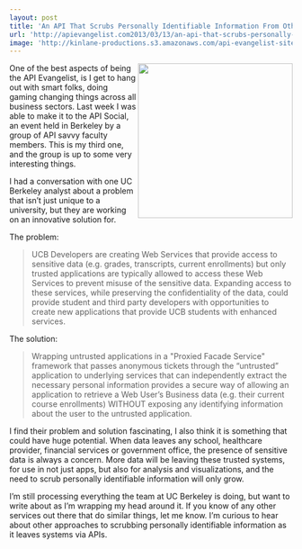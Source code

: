 ```yaml
---
layout: post
title: 'An API That Scrubs Personally Identifiable Information From Other APIs'
url: 'http://apievangelist.com2013/03/13/an-api-that-scrubs-personally-identifiable-information-from-other-apis/'
image: 'http://kinlane-productions.s3.amazonaws.com/api-evangelist-site/blog/personally-identifable-information.png'
---
```



<p>
     <img src="https://s3.amazonaws.com/kinlane-productions/personally-identifable-information.png"  width="275" align="right" />
</p>
<p>
     One of the best aspects of being the API Evangelist, is I get to hang out with smart folks, doing gaming changing things across all business sectors. Last week I was able to make it to the API Social, an event held in Berkeley by a group of API savvy faculty members. This is my third one, and the group is up to some very interesting things.
</p>
<p>
     I had a conversation with one UC Berkeley analyst about a problem that isn’t just unique to a university, but they are working on an innovative solution for.
</p>
<p>
     The problem:
</p>
<blockquote>
     UCB Developers are creating Web Services that provide access to sensitive data (e.g. grades, transcripts, current enrollments) but only trusted applications are typically allowed to access these Web Services to prevent misuse of the sensitive data. Expanding access to these services, while preserving the confidentiality of the data, could provide student and third party developers with opportunities to create new applications that provide UCB students with enhanced services.
</blockquote>
<p>
     The solution:
</p>
<blockquote>
     Wrapping untrusted applications in a "Proxied Facade Service" framework that passes anonymous tickets through the “untrusted” application to underlying services that can independently extract the necessary personal information provides a secure way of allowing an application to retrieve a Web User’s Business data (e.g. their current course enrollments) WITHOUT exposing any identifying information about the user to the untrusted application.
</blockquote>
<p>
     I find their problem and solution fascinating, I also think it is something that could have huge potential. When data leaves any school, healthcare provider, financial services or government office, the presence of sensitive data is always a concern. More data will be leaving these trusted systems, for use in not just apps, but also for analysis and visualizations, and the need to scrub personally identifiable information will only grow.
</p>
<p>
     I’m still processing everything the team at UC Berkeley is doing, but want to write about as I’m wrapping my head around it. If you know of any other services out there that do similar things, let me know. I’m curious to hear about other approaches to scrubbing personally identifiable information as it leaves systems via APIs.
</p>
